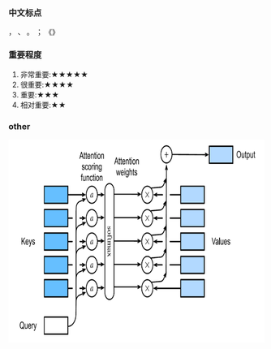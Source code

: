 ### 中文标点

，
、
。
；
《》

### 重要程度

1. 非常重要:★★★★★
2. 很重要:★★★★
3. 重要:★★★
4. 相对重要:★★

### other

<img src="Other/img/注意力机制.png"  style="width:750px;height:400px;float:bottom">